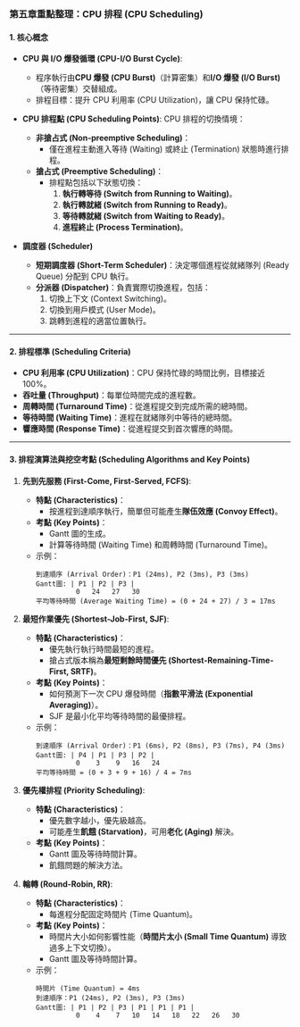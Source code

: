 ### **第五章重點整理：CPU 排程 (CPU Scheduling)**

#### **1. 核心概念**

- **CPU 與 I/O 爆發循環 (CPU-I/O Burst Cycle)**:

  - 程序執行由**CPU 爆發 (CPU Burst)**（計算密集）和**I/O 爆發 (I/O Burst)**（等待密集）交替組成。
  - 排程目標：提升 CPU 利用率 (CPU Utilization)，讓 CPU 保持忙碌。

- **CPU 排程點 (CPU Scheduling Points)**:
  CPU 排程的切換情境：

  - **非搶占式 (Non-preemptive Scheduling)**：
    - 僅在進程主動進入等待 (Waiting) 或終止 (Termination) 狀態時進行排程。
  - **搶占式 (Preemptive Scheduling)**：
    - 排程點包括以下狀態切換：
      1.  **執行轉等待 (Switch from Running to Waiting)**。
      2.  **執行轉就緒 (Switch from Running to Ready)**。
      3.  **等待轉就緒 (Switch from Waiting to Ready)**。
      4.  **進程終止 (Process Termination)**。

- **調度器 (Scheduler)**
  - **短期調度器 (Short-Term Scheduler)**：決定哪個進程從就緒隊列 (Ready Queue) 分配到 CPU 執行。
  - **分派器 (Dispatcher)**：負責實際切換進程，包括：
    1.  切換上下文 (Context Switching)。
    2.  切換到用戶模式 (User Mode)。
    3.  跳轉到進程的適當位置執行。

---

#### **2. 排程標準 (Scheduling Criteria)**

- **CPU 利用率 (CPU Utilization)**：CPU 保持忙碌的時間比例，目標接近 100%。
- **吞吐量 (Throughput)**：每單位時間完成的進程數。
- **周轉時間 (Turnaround Time)**：從進程提交到完成所需的總時間。
- **等待時間 (Waiting Time)**：進程在就緒隊列中等待的總時間。
- **響應時間 (Response Time)**：從進程提交到首次響應的時間。

---

#### **3. 排程演算法與挖空考點 (Scheduling Algorithms and Key Points)**

1. **先到先服務 (First-Come, First-Served, FCFS)**:

   - **特點 (Characteristics)**：
     - 按進程到達順序執行，簡單但可能產生**隊伍效應 (Convoy Effect)**。
   - **考點 (Key Points)**：
     - Gantt 圖的生成。
     - 計算等待時間 (Waiting Time) 和周轉時間 (Turnaround Time)。
   - 示例：
     ```text
     到達順序 (Arrival Order)：P1 (24ms), P2 (3ms), P3 (3ms)
     Gantt圖: | P1 | P2 | P3 |
               0   24   27   30
     平均等待時間 (Average Waiting Time) = (0 + 24 + 27) / 3 = 17ms
     ```

2. **最短作業優先 (Shortest-Job-First, SJF)**:

   - **特點 (Characteristics)**：
     - 優先執行執行時間最短的進程。
     - 搶占式版本稱為**最短剩餘時間優先 (Shortest-Remaining-Time-First, SRTF)**。
   - **考點 (Key Points)**：
     - 如何預測下一次 CPU 爆發時間（**指數平滑法 (Exponential Averaging)**）。
     - SJF 是最小化平均等待時間的最優排程。
   - 示例：
     ```text
     到達順序 (Arrival Order)：P1 (6ms), P2 (8ms), P3 (7ms), P4 (3ms)
     Gantt圖: | P4 | P1 | P3 | P2 |
               0    3    9   16   24
     平均等待時間 = (0 + 3 + 9 + 16) / 4 = 7ms
     ```

3. **優先權排程 (Priority Scheduling)**:

   - **特點 (Characteristics)**：
     - 優先數字越小，優先級越高。
     - 可能產生**飢餓 (Starvation)**，可用**老化 (Aging)** 解決。
   - **考點 (Key Points)**：
     - Gantt 圖及等待時間計算。
     - 飢餓問題的解決方法。

4. **輪轉 (Round-Robin, RR)**:
   - **特點 (Characteristics)**：
     - 每進程分配固定時間片 (Time Quantum)。
   - **考點 (Key Points)**：
     - 時間片大小如何影響性能（**時間片太小 (Small Time Quantum)** 導致過多上下文切換）。
     - Gantt 圖及等待時間計算。
   - 示例：
     ```text
     時間片 (Time Quantum) = 4ms
     到達順序：P1 (24ms), P2 (3ms), P3 (3ms)
     Gantt圖: | P1 | P2 | P3 | P1 | P1 | P1 |
               0    4    7   10   14   18   22   26   30
     ```
